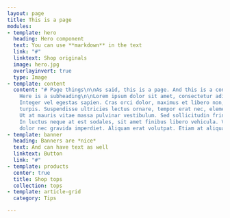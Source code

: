 ```yaml
---
layout: page
title: This is a page
modules:
- template: hero
  heading: Hero component
  text: You can use **markdown** in the text
  link: "#"
  linktext: Shop originals
  image: hero.jpg
  overlayinvert: true
  type: Image
- template: content
  content: "# Page things\n\nAs said, this is a page. And this is a content module.\n\n##
    Here is a subheading\n\nLorem ipsum dolor sit amet, consectetur adipiscing elit.
    Integer vel egestas sapien. Cras orci dolor, maximus et libero non, aliquam lobortis
    turpis. Suspendisse ultricies lectus ornare, tempor erat nec, elementum tortor.
    Ut at mauris vitae massa pulvinar vestibulum. Sed sollicitudin fringilla vehicula.
    In luctus neque at est sodales, sit amet finibus libero vehicula. Vestibulum luctus
    dolor nec gravida imperdiet. Aliquam erat volutpat. Etiam at aliquam mauris. "
- template: banner
  heading: Banners are *nice*
  text: And can have text as well
  linktext: Button
  link: "#"
- template: products
  center: true
  title: Shop tops
  collection: tops
- template: article-grid
  category: Tips

---
```

